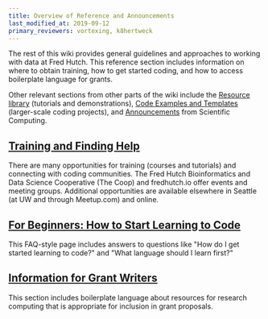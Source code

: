 ```yaml
---
title: Overview of Reference and Announcements
last_modified_at: 2019-09-12
primary_reviewers: vortexing, k8hertweck
---
```

The rest of this wiki provides general guidelines and approaches to working with data at Fred Hutch. This reference section includes information on where to obtain training, how to get started coding, and how to access boilerplate language for grants.

Other relevant sections from other parts of the wiki include the [Resource library](/compdemos/) (tutorials and demonstrations), [Code Examples and Templates](/scicomputing/software_examples/) (larger-scale coding projects), and [Announcements](/scicompannounce/) from Scientific Computing.

## [Training and Finding Help](/scicomputing/reference_training/)

There are many opportunities for training (courses and tutorials) and connecting with coding communities. The Fred Hutch Bioinformatics and Data Science Cooperative (The Coop) and fredhutch.io offer events and meeting groups. Additional opportunities are available elsewhere in Seattle (at UW and through Meetup.com) and online.

## [For Beginners: How to Start Learning to Code](/scicomputing/reference_beginners/)

This FAQ-style page includes answers to questions like "How do I get started learning to code?" and "What language should I learn first?"

## [Information for Grant Writers](/scicomputing/compute_grants/)

This section includes boilerplate language about resources for research computing that is appropriate for inclusion in grant proposals.
